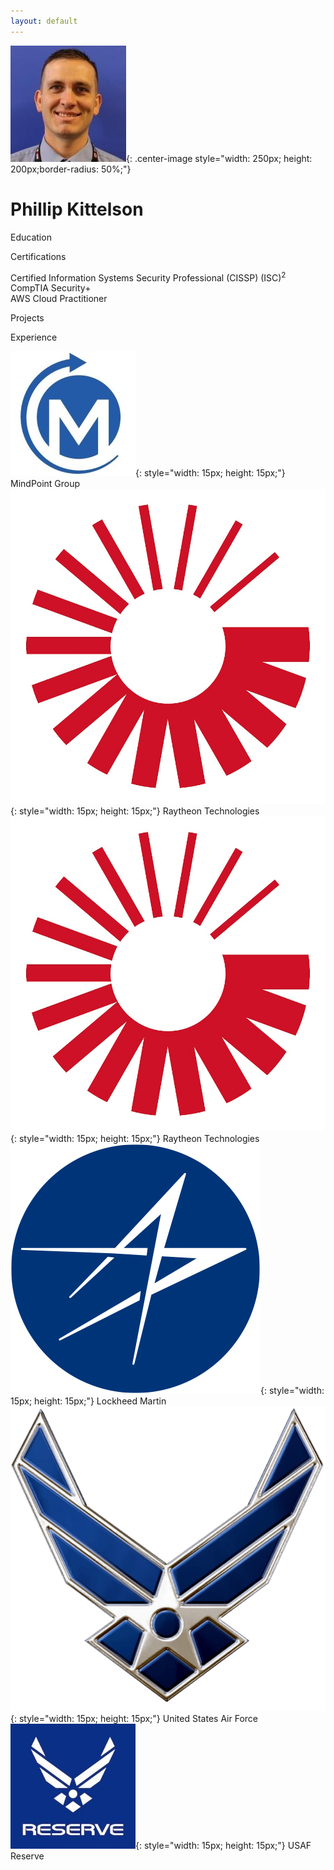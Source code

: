 ```yaml
---
layout: default
---
```


![PhillProfile](./assets/images/PhillProfile.jpg){: .center-image style="width: 250px; height: 200px;border-radius: 50%;"}

# Phillip Kittelson

<i class="fa fa-graduation-cap" aria-hidden="true" style="color:#191970"></i> Education

<i class="fa fa-certificate" aria-hidden="true" style="color:#191970"></i> Certifications

<i class="fa fa-angle-double-right" aria-hidden="true"></i> Certified Information Systems Security Professional (CISSP) (ISC)<sup>2</sup><br>
<i class="fa fa-angle-double-right" aria-hidden="true" style="color:#191970"></i> CompTIA Security+<br>
<i class="fa fa-angle-double-right" aria-hidden="true" style="color:#191970"></i> AWS Cloud Practitioner

<i class="fa fa-terminal" style="color:#191970" aria-hidden="true"></i> Projects

<i class="fa fa-briefcase" aria-hidden="true" style="color:#191970"></i> Experience

![MPG](./assets/images/resume/mpg.jpg){: style="width: 15px; height: 15px;"} MindPoint Group<br>
![RTX](./assets/images/resume/rtx.jpg){: style="width: 15px; height: 15px;"} Raytheon Technologies<br>
![RTX](./assets/images/resume/rtx.jpg){: style="width: 15px; height: 15px;"} Raytheon Technologies<br>
![LM](./assets/images/resume/lm.png){: style="width: 15px; height: 15px;"} Lockheed Martin<br>
![USAF](./assets/images/resume/usaf.png){: style="width: 15px; height: 15px;"} United States Air Force<br>
![USAFR](./assets/images/resume/usafr.jpg){: style="width: 15px; height: 15px;"} USAF Reserve<br>